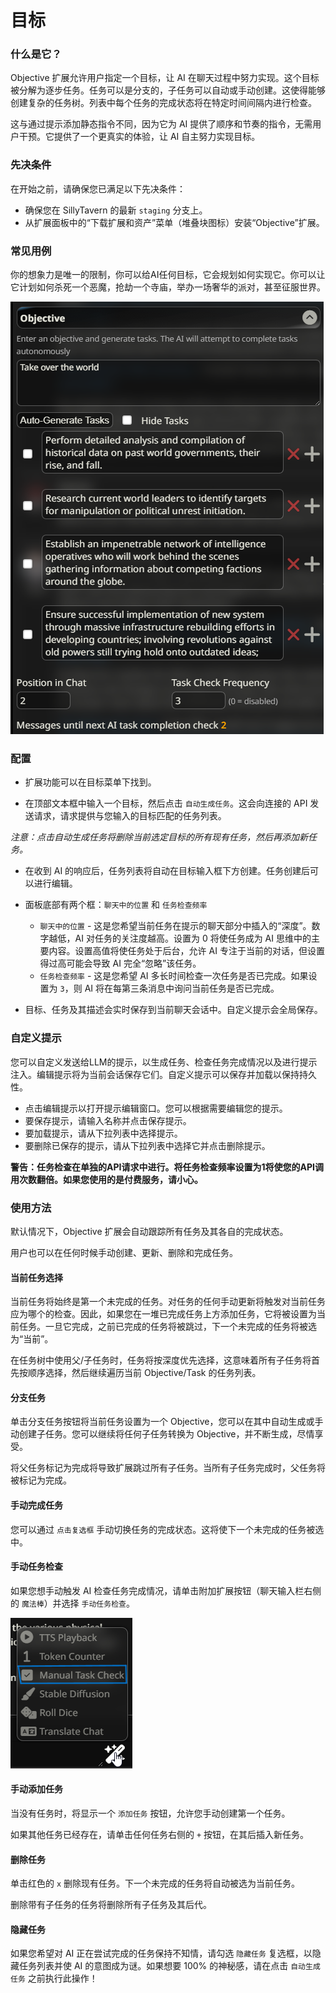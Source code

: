 # 目标

### 什么是它？

Objective 扩展允许用户指定一个目标，让 AI 在聊天过程中努力实现。这个目标被分解为逐步任务。任务可以是分支的，子任务可以自动或手动创建。这使得能够创建复杂的任务树。列表中每个任务的完成状态将在特定时间间隔内进行检查。

这与通过提示添加静态指令不同，因为它为 AI 提供了顺序和节奏的指令，无需用户干预。它提供了一个更真实的体验，让 AI 自主努力实现目标。

### 先决条件

在开始之前，请确保您已满足以下先决条件：

- 确保您在 SillyTavern 的最新 `staging` 分支上。
- 从扩展面板中的“下载扩展和资产”菜单（堆叠块图标）安装“Objective”扩展。

### 常见用例

你的想象力是唯一的限制，你可以给AI任何目标，它会规划如何实现它。你可以让它计划如何杀死一个恶魔，抢劫一个寺庙，举办一场奢华的派对，甚至征服世界。

![目标设置面板](/static/extensions/objective-panel.png)

### 配置

- 扩展功能可以在目标菜单下找到。

- 在顶部文本框中输入一个目标，然后点击 `自动生成任务`。这会向连接的 API 发送请求，请求提供与您输入的目标匹配的任务列表。

*注意：点击自动生成任务将删除当前选定目标的所有现有任务，然后再添加新任务。*

- 在收到 AI 的响应后，任务列表将自动在目标输入框下方创建。任务创建后可以进行编辑。

- 面板底部有两个框：`聊天中的位置` 和 `任务检查频率`
  - `聊天中的位置` - 这是您希望当前任务在提示的聊天部分中插入的“深度”。数字越低，AI 对任务的关注度越高。设置为 0 将使任务成为 AI 思维中的主要内容。设置高值将使任务处于后台，允许 AI 专注于当前的对话，但设置得过高可能会导致 AI 完全“忽略”该任务。
  - `任务检查频率` - 这是您希望 AI 多长时间检查一次任务是否已完成。如果设置为 `3`，则 AI 将在每第三条消息中询问当前任务是否已完成。

- 目标、任务及其描述会实时保存到当前聊天会话中。自定义提示会全局保存。

### 自定义提示
您可以自定义发送给LLM的提示，以生成任务、检查任务完成情况以及进行提示注入。编辑提示将为当前会话保存它们。自定义提示可以保存并加载以保持持久性。

- 点击编辑提示以打开提示编辑窗口。您可以根据需要编辑您的提示。
- 要保存提示，请输入名称并点击保存提示。
- 要加载提示，请从下拉列表中选择提示。
- 要删除已保存的提示，请从下拉列表中选择它并点击删除提示。

**警告：任务检查在单独的API请求中进行。将任务检查频率设置为1将使您的API调用次数翻倍。如果您使用的是付费服务，请小心。**

### 使用方法

默认情况下，Objective 扩展会自动跟踪所有任务及其各自的完成状态。

用户也可以在任何时候手动创建、更新、删除和完成任务。


#### 当前任务选择

当前任务将始终是第一个未完成的任务。对任务的任何手动更新将触发对当前任务应为哪个的检查。因此，如果您在一堆已完成任务上方添加任务，它将被设置为当前任务。一旦它完成，之前已完成的任务将被跳过，下一个未完成的任务将被选为“当前”。

在任务树中使用父/子任务时，任务将按深度优先选择，这意味着所有子任务将首先按顺序选择，然后继续遍历当前 Objective/Task 的任务列表。

#### 分支任务

单击分支任务按钮将当前任务设置为一个 Objective，您可以在其中自动生成或手动创建子任务。您可以继续将任何子任务转换为 Objective，并不断生成，尽情享受。

将父任务标记为完成将导致扩展跳过所有子任务。当所有子任务完成时，父任务将被标记为完成。

#### 手动完成任务

您可以通过 `点击复选框` 手动切换任务的完成状态。这将使下一个未完成的任务被选中。

#### 手动任务检查

如果您想手动触发 AI 检查任务完成情况，请单击附加扩展按钮（聊天输入栏右侧的 `魔法棒`）并选择 `手动任务检查`。

![手动任务检查](/static/extensions/task-check.png)

#### 手动添加任务

当没有任务时，将显示一个 `添加任务` 按钮，允许您手动创建第一个任务。

如果其他任务已经存在，请单击任何任务右侧的 `+` 按钮，在其后插入新任务。

#### 删除任务

单击红色的 `x` 删除现有任务。下一个未完成的任务将自动被选为当前任务。

删除带有子任务的任务将删除所有子任务及其后代。

#### 隐藏任务

如果您希望对 AI 正在尝试完成的任务保持不知情，请勾选 `隐藏任务` 复选框，以隐藏任务列表并使 AI 的意图成为谜。如果想要 100% 的神秘感，请在点击 `自动生成任务` 之前执行此操作！